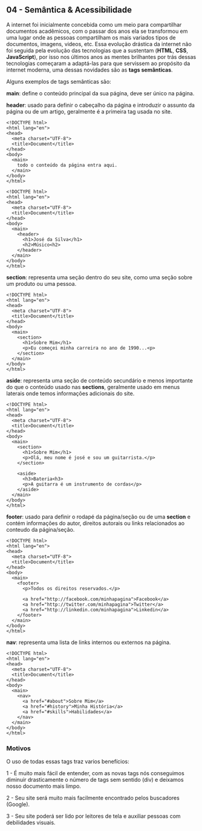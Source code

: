 ## 04 - Semântica & Acessibilidade

A internet foi inicialmente concebida como um meio para compartilhar documentos acadêmicos, com o
passar dos anos ela se transformou em uma lugar onde as pessoas compartilham os mais variados tipos de documentos, imagens, videos, etc. Essa evolução drástica da internet não foi seguida pela evolução das tecnologias que a sustentam (**HTML**, **CSS**, **JavaScript**), por isso nos últimos anos as mentes brilhantes por trás dessas tecnologias começaram a adaptá-las para que servissem ao propósito da internet moderna, uma dessas novidades são as **tags semânticas**.

Alguns exemplos de tags semânticas são:

**main**: define o conteúdo principal da sua página, deve ser único na página.

**header**: usado para definir o cabeçalho da página e introduzir o assunto da página ou de um artigo, geralmente é a primeira tag usada no site.

```
<!DOCTYPE html>
<html lang="en">
<head>
  <meta charset="UTF-8">
  <title>Document</title>
</head>
<body>
  <main>
    todo o conteúdo da página entra aqui.
  </main>
</body>
</html>
```

```
<!DOCTYPE html>
<html lang="en">
<head>
  <meta charset="UTF-8">
  <title>Document</title>
</head>
<body>
  <main>
    <header>
      <h1>José da Silva</h1>
      <h2>Músico<h2>
    </header>
  </main>
</body>
</html>
```

**section**: representa uma seção dentro do seu site, como uma seção sobre um produto ou uma pessoa.

```
<!DOCTYPE html>
<html lang="en">
<head>
  <meta charset="UTF-8">
  <title>Document</title>
</head>
<body>
  <main>
    <section>
      <h1>Sobre Mim</h1>
      <p>Eu começei minha carreira no ano de 1990...<p>
    </section>
  </main>
</body>
</html>
```

**aside**: representa uma seção de conteúdo secundário e menos importante do que o conteúdo usado nas **sections**, geralmente usado em menus laterais onde temos informações adicionais do site.

```
<!DOCTYPE html>
<html lang="en">
<head>
  <meta charset="UTF-8">
  <title>Document</title>
</head>
<body>
  <main>
    <section>
      <h1>Sobre Mim</h1>
      <p>Olá, meu nome é josé e sou um guitarrista.</p>
    </section>

    <aside>
      <h3>Bateria<h3>
      <p>A guitarra é um instrumento de cordas</p>
    </aside>
  </main>
</body>
</html>
```

**footer**: usado para definir o rodapé da página/seção ou de uma **section** e contém informações do autor, direitos autorais ou links relacionados ao conteudo da página/seção.

```
<!DOCTYPE html>
<html lang="en">
<head>
  <meta charset="UTF-8">
  <title>Document</title>
</head>
<body>
  <main>
    <footer>
      <p>Todos os direitos reservados.</p>

      <a href="http://facebook.com/minhapagina">Facebook</a>
      <a href="http://twitter.com/minhapagina">Twitter</a>
      <a href="http://linkedin.com/minhapagina">Linkedin</a>
    </footer>
  </main>
</body>
</html>
```

**nav**: representa uma lista de links internos ou externos na página.

```
<!DOCTYPE html>
<html lang="en">
<head>
  <meta charset="UTF-8">
  <title>Document</title>
</head>
<body>
  <main>
    <nav>
      <a href="#about">Sobre Mim</a>
      <a href="#history">Minha História</a>
      <a href="#skills">Habilidades</a>
    </nav>
  </main>
</body>
</html>
```

### Motivos

O uso de todas essas tags traz varios benefícios:

1 - É muito mais fácil de entender, com as novas tags nós conseguimos diminuir drasticamente o número de tags sem sentido (div) e deixamos nosso documento mais limpo.

2 - Seu site será muito mais facilmente encontrado pelos buscadores (Google).

3 - Seu site poderá ser lido por leitores de tela e auxiliar pessoas com debilidades visuais.